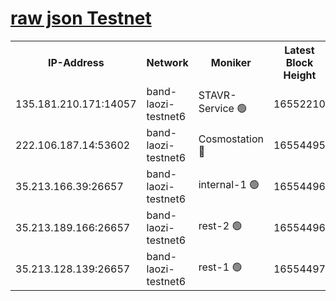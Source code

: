 
[raw json Testnet](https://rpc-check.bandt.stavr.tech/bandt/rpcbandt_result.json)
=

<table><tr><th>IP-Address</th><th>Network</th><th>Moniker</th><th>Latest Block Height</th><th>Earliest Block Height</th><th>Catching Up</th><th>Tx Index</th><th>Voting Power</th><th>Scan Time</th></tr><tr><td>135.181.210.171:14057</td><td>band-laozi-testnet6</td><td>STAVR-Service 🟢</td><td>16552210</td><td>15322501</td><td>False</td><td>on</td><td>0</td><td>2024-03-07T13:41:56.233912108UTC</td></tr><tr><td>222.106.187.14:53602</td><td>band-laozi-testnet6</td><td>Cosmostation 🔴</td><td>16554495</td><td>15423001</td><td>False</td><td>on</td><td>2203670</td><td>2024-03-07T13:41:57.579187418UTC</td></tr><tr><td>35.213.166.39:26657</td><td>band-laozi-testnet6</td><td>internal-1 🟢</td><td>16554496</td><td>16454496</td><td>False</td><td>on</td><td>0</td><td>2024-03-07T13:41:58.412340673UTC</td></tr><tr><td>35.213.189.166:26657</td><td>band-laozi-testnet6</td><td>rest-2 🟢</td><td>16554496</td><td>16454496</td><td>False</td><td>on</td><td>0</td><td>2024-03-07T13:41:59.276534922UTC</td></tr><tr><td>35.213.128.139:26657</td><td>band-laozi-testnet6</td><td>rest-1 🟢</td><td>16554497</td><td>16454497</td><td>False</td><td>on</td><td>0</td><td>2024-03-07T13:42:02.180927057UTC</td></tr></table>
